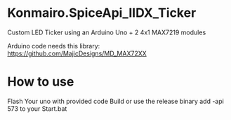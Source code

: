 # Konmairo.SpiceApi_IIDX_Ticker
Custom LED Ticker using an Arduino Uno + 2 4x1 MAX7219 modules

Arduino code needs this library:
https://github.com/MajicDesigns/MD_MAX72XX

# How to use 
Flash Your uno with provided code
Build or use the release binary
add -api 573 to your Start.bat
